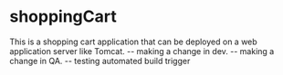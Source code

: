 # shoppingCart
This is a shopping cart application that can be deployed on a web application server like Tomcat.
-- making a change in dev.
-- making a change in QA.
-- testing automated build trigger

